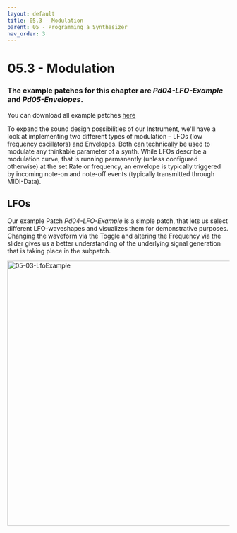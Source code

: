 ```yaml
---
layout: default
title: 05.3 - Modulation
parent: 05 - Programming a Synthesizer
nav_order: 3
---
```


# 05.3 - Modulation

### The example patches for this chapter are _Pd04-LFO-Example_ and _Pd05-Envelopes_.

You can download all example patches <a href="{{ site.baseurl }}/assets/pd-patches/pd-examples.zip" download>here</a>

To expand the sound design possibilities of our Instrument, we'll have a look at implementing two different types of modulation – LFOs (low frequency oscillators) and Envelopes. Both can technically be used to modulate any thinkable parameter of a synth. While LFOs describe a modulation curve, that is running permanently (unless configured otherwise) at the set Rate or frequency, an envelope is typically triggered by incoming note-on and note-off events (typically transmitted through MIDI-Data).

## LFOs

Our example Patch _Pd04-LFO-Example_ is a simple patch, that lets us select different LFO-waveshapes and visualizes them for demonstrative purposes. Changing the waveform via the Toggle and altering the Frequency via the slider gives us a better understanding of the underlying signal generation that is taking place in the subpatch.

<img width="599" alt="05-03-LfoExample" src="https://github.com/user-attachments/assets/e3ecee31-24da-4b6e-b277-1bde53ae20ff" />
